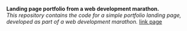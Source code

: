 **Landing page portfolio from a web development marathon.** <br>
*This repository contains the code for a simple portfolio landing page, developed as part of a web development marathon.*
[link page](https://marathon-001-portfolio.netlify.app/)
